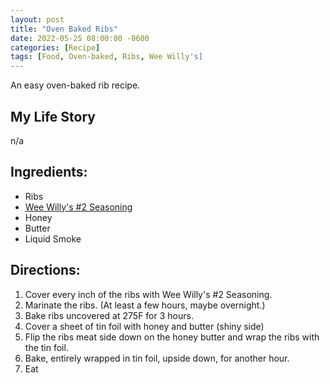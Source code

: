 ```yaml
---
layout: post
title: "Oven Baked Ribs"
date: 2022-05-25 08:00:00 -0600
categories: [Recipe]
tags: [Food, Oven-baked, Ribs, Wee Willy's]
---
```


An easy oven-baked rib recipe.

## My Life Story

n/a

## Ingredients:

* Ribs
* [Wee Willy's #2 Seasoning](https://weewillys.com/)
* Honey
* Butter
* Liquid Smoke

## Directions:

1. Cover every inch of the ribs with Wee Willy's #2 Seasoning.
1. Marinate the ribs. (At least a few hours, maybe overnight.)
1. Bake ribs uncovered at 275F for 3 hours.
1. Cover a sheet of tin foil with honey and butter (shiny side)
1. Flip the ribs meat side down on the honey butter and wrap the ribs with the tin foil.
1. Bake, entirely wrapped in tin foil, upside down, for another hour.
1. Eat
